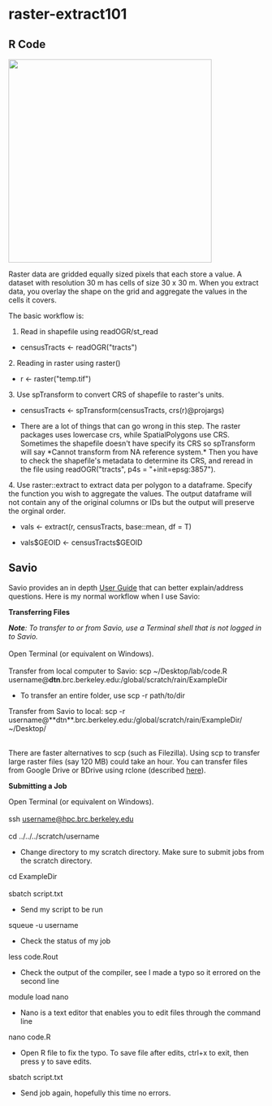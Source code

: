 # raster-extract101

## R Code

<img src="https://i.stack.imgur.com/8E1ug.png" width="400" />

Raster data are gridded equally sized pixels that each store a value. A dataset with resolution 30 m has cells of size 30 x 30 m. When you extract data, you overlay the shape on the grid and aggregate the values in the cells it covers.

The basic workflow is: 
1. Read in shapefile using readOGR/st_read 
<ul><li> censusTracts <- readOGR("tracts") </li></ul>
2. Reading in raster using raster()
<ul><li> r <- raster("temp.tif") </li></ul>
3. Use spTransform to convert CRS of shapefile to raster's units.
<ul><li> censusTracts <- spTransform(censusTracts, crs(r)@projargs) </li></ul>
<ul><li> There are a lot of things that can go wrong in this step. The raster packages uses lowercase crs, while SpatialPolygons use CRS. Sometimes the shapefile doesn't have specify its CRS so spTransform will say *Cannot transform from NA reference system.* Then you have to check the shapefile's metadata to determine its CRS, and reread in the file using readOGR("tracts", p4s = "+init=epsg:3857"). </li></ul>
4. Use raster::extract to extract data per polygon to a dataframe. Specify the function you wish to aggregate the values. The output dataframe will not contain any of the original columns or IDs but the output will preserve the orginal order.
<ul><li> vals <- extract(r, censusTracts, base::mean, df = T) </li></ul>
<ul><li> vals$GEOID <- censusTracts$GEOID </li></ul>


## Savio

Savio provides an in depth [User Guide](https://docs-research-it.berkeley.edu/services/high-performance-computing/user-guide/) that can better explain/address questions. Here is my normal workflow when I use Savio:

**Transferring Files**

***Note**: To transfer to or from Savio, use a Terminal shell that is not logged in to Savio.* <br/><br/>
Open Terminal (or equivalent on Windows).<br/><br/>
Transfer from local computer to Savio: scp ~/Desktop/lab/code.R username@**dtn**.brc.berkeley.edu:/global/scratch/rain/ExampleDir
<ul><li>To transfer an entire folder, use scp -r path/to/dir </li></ul> 
Transfer from Savio to local: scp -r username@**dtn**.brc.berkeley.edu:/global/scratch/rain/ExampleDir/ ~/Desktop/ <br/><br/>

There are faster alternatives to scp (such as Filezilla). Using scp to transfer large raster files (say 120 MB) could take an hour. You can transfer files from Google Drive or BDrive using rclone (described [here](https://docs-research-it.berkeley.edu/services/high-performance-computing/user-guide/transferring-data/rclone-box-bdrive/)).

**Submitting a Job**

Open Terminal (or equivalent on Windows).<br/><br/>
ssh username@hpc.brc.berkeley.edu <br/><br/>
cd ../../../scratch/username  
<ul><li>Change directory to my scratch directory. Make sure to submit jobs from the scratch directory.</li></ul>
cd ExampleDir <br/><br/>
sbatch script.txt 
<ul><li>Send my script to be run </li></ul>
squeue -u username 
  <ul><li>Check the status of my job</li></ul>
less code.Rout 
    <ul><li>Check the output of the compiler, see I made a typo so it errored on the second line</li></ul>
module load nano 
      <ul><li>Nano is a text editor that enables you to edit files through the command line</li></ul>
nano code.R 
        <ul><li>Open R file to fix the typo. To save file after edits, ctrl+x to exit, then press y to save edits.</li></ul>
sbatch script.txt 
          <ul><li>Send job again, hopefully this time no errors.</li></ul>

